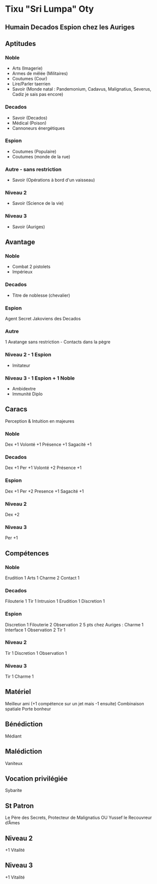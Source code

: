 # Tixu "Sri Lumpa" Oty 
## Humain Decados Espion chez les Auriges

## Aptitudes
### Noble
* Arts (Imagerie)
* Armes de mêlée (Militaires)
* Coutumes (Cour)
* Lire/Parler taerrien
* Savoir (Monde natal : Pandemonium, Cadavus, Malignatius, Severus, Cadiz je sais pas encore)
### Decados
* Savoir (Decados)
* Médical (Poison)
* Cannoneurs énergétiques
### Espion
* Coutumes (Populaire)
* Coutumes (monde de la rue)
### Autre - sans restriction
* Savoir (Opérations à bord d'un vaisseau)
### Niveau 2
* Savoir (Science de la vie)
### Niveau 3
* Savoir (Auriges)

## Avantage
### Noble
* Combat 2 pistolets
* Impérieux
### Decados
* Titre de noblesse (chevalier)
### Espion
Agent Secret Jakoviens des Decados
### Autre
1 Avatange sans restriction - Contacts dans la pègre
### Niveau 2 - 1 Espion
* Imitateur
### Niveau 3 - 1 Espion + 1 Noble
* Ambidextre
* Immunité Diplo

## Caracs
Perception & Intuition en majeures
### Noble
Dex +1
Volonté +1
Présence +1
Sagacité +1
### Decados
Dex +1
Per +1
Volonté +2
Présence +1
### Espion
Dex +1
Per +2
Presence +1
Sagacité +1
### Niveau 2
Dex +2
### Niveau 3
Per +1

## Compétences
### Noble
Erudition 1
Arts 1
Charme 2
Contact 1
### Decados
Filouterie 1
Tir 1
Intrusion 1
Erudition 1
Discretion 1
### Espion
Discretion 1
Filouterie 2
Observation 2
5 pts chez Auriges :
Charme 1
Interface 1
Observation 2
Tir 1
### Niveau 2
Tir 1
Discretion 1
Observation 1
### Niveau 3
Tir 1
Charme 1

## Matériel
Meilleur ami (+1 compétence sur un jet mais -1 ensuite)
Combinaison spatiale
Porte bonheur

## Bénédiction
Médiant

## Malédiction
Vaniteux

## Vocation privilégiée
Sybarite

## St Patron
Le Père des Secrets, Protecteur de Malignatius
OU
Yussef le Recouvreur d’Âmes

## Niveau 2
+1 Vitalité
## Niveau 3
+1 Vitalité
